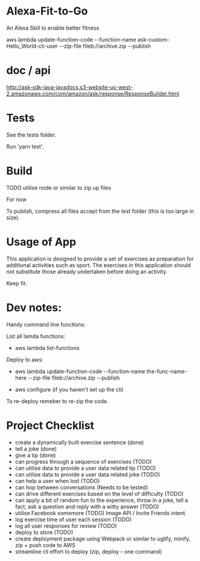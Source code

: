 # Alexa-Fit-to-Go
An Alexa Skill to enable better fitness

aws lambda update-function-code --function-name ask-custom-Hello_World-cli-user --zip-file fileb://archive.zip --publish

# doc / api

http://ask-sdk-java-javadocs.s3-website-us-west-2.amazonaws.com/com/amazon/ask/response/ResponseBuilder.html

# Tests

See the tests folder.

Run 'yarn test'.

# Build

TODO utilise node or similar to zip up files

For now

To publish, compress all files accept from the test folder (this is too large in size).

# Usage of App

This application is designed to provide a set of exercises as preparation for additional activities such as sport.
The exercises in this application should not substitute those already undertaken before doing an activity. 

Keep fit.

# Dev notes:

Handy command line functions:

List all lamda functions:
- aws lambda list-functions

Deploy to aws:
- aws lambda update-function-code --function-name the-func-name-here --zip-file fileb://archive.zip --publish

- aws configure (if you haven't set up the cli)

To re-deploy remeber to re-zip the code.

# Project Checklist

- create a dynamically built exercise sentence (done)
- tell a joke (done)
- give a tip (done)
- can progress through a sequence of exercises (TODO)
- can utilise data to provide a user data related tip (TODO)
- can utilise data to provide a user data related joke (TODO)
- can help a user when lost (TODO)
- can hop between conversations (Needs to be tested)
- can drive different exercises based on the level of difficulty (TODO)
- can apply a bit of random fun to the experience, throw in a joke, tell a fact, ask a question and reply with a witty answer (TODO)
- utilise Facebook somemore (TODO) Image API / Invite Friends intent.
- log exercise time of user each session (TODO)
- log all user responses for review (TODO)
- deploy to store (TODO)
- create deployment package using Webpack or similar to uglify, minify, zip + push code to AWS
- streamline cli effort to deploy (zip, deploy - one command)

